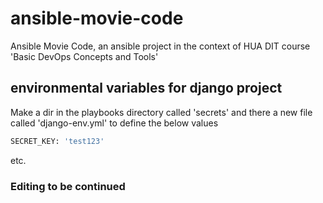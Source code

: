 # ansible-movie-code
Ansible Movie Code, an ansible project in the context of HUA DIT course 'Basic DevOps Concepts and Tools'

## environmental variables for django project
Make a dir in the playbooks directory called 'secrets' and there a new file called 'django-env.yml' to define the below values
```bash
SECRET_KEY: 'test123'
```

etc.

### Editing to be continued